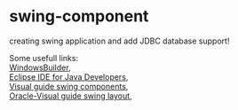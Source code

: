 # swing-component
creating swing application and add JDBC database support!

Some usefull links: </br>
[WindowsBuilder](https://www.eclipse.org/windowbuilder/download.php), </br>
[Eclipse IDE for Java Developers](https://www.eclipse.org/downloads/packages/release/kepler/sr1/eclipse-ide-java-developers), </br>
[Visual guide swing components](http://web.mit.edu/6.005/www/sp14/psets/ps4/java-6-tutorial/components.html), </br>
[Oracle-Visual guide swing layout](https://docs.oracle.com/javase/tutorial/uiswing/layout/visual.html), <br />

